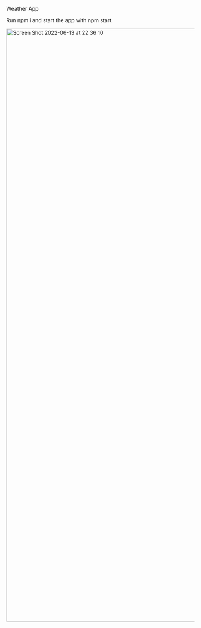 Weather App

Run npm i and start the app with npm start.

<img width="1584" alt="Screen Shot 2022-06-13 at 22 36 10" src="https://user-images.githubusercontent.com/48482551/173917361-6dc4312b-bd0d-4cf4-94ba-62684ed9f207.png">
